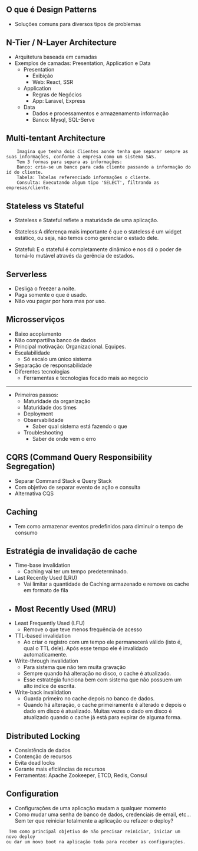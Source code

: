 ## O que é Design Patterns
- Soluções comuns para diversos tipos de problemas

## N-Tier / N-Layer Architecture
- Arquitetura baseada em camadas
- Exemplos de camadas: Presentation, Application e Data
    - Presentation
      - Exibição
      - Web: React, SSR
    - Application
      - Regras de Negócios 
      - App: Laravel, Express
    - Data
      - Dados e processamentos e armazenamento informação
      - Banco: Mysql, SQL-Serve

## Multi-tentant Architecture
```` 
    Imagina que tenha dois Clientes aonde tenha que separar sempre as suas informações, conforme a empresa como um sistema SAS.
    Tem 3 formas para separa as informações:
    Banco: cria-se um banco para cada cliente passando a informação do id do cliente.
    Tabela: Tabelas referenciado informações o cliente.
    Consulta: Executando algum tipo 'SELECT', filtrando as empresas/cliente.
````

## Stateless vs Stateful

- Stateless e Stateful reflete a maturidade de uma aplicação.

- Stateless:A diferença mais importante é que o stateless é um widget estático, ou seja, não temos como gerenciar o estado dele.

- Stateful: E o stateful é completamente dinâmico e nos dá o poder de torná-lo mutável através da gerência de estados.


## Serverless
- Desliga o freezer a noite.
- Paga somente o que é usado.
- Não vou pagar por hora mas por uso.

## Microsserviços
- Baixo acoplamento
- Não compartilha banco de dados
- Principal motivação: Organizacional. Equipes.
- Escalabilidade
  - Só escalo um único sistema
- Separação de responsabilidade
- Diferentes tecnologias
  - Ferramentas e tecnologias focado mais ao negocio
-------
- Primeiros passos:
    - Maturidade da organização
    - Maturidade dos times
    - Deployment
    - Observabilidade
      - Saber qual sistema está fazendo o que
    - Troubleshooting
      - Saber de onde vem o erro

## CQRS (Command Query Responsibility Segregation)
- Separar Command Stack e Query Stack
- Com objetivo de separar evento de ação e consulta
- Alternativa CQS

## Caching 
- Tem como armazenar eventos predefinidos para diminuir o tempo de consumo

## Estratégia de invalidação de cache
- Time-base invalidation
  - Caching vai ter um tempo predeterminado.
- Last Recently Used (LRU)
  - Vai limitar a quantidade de Caching armazenado e remove os cache em formato de fila
- Most Recently Used (MRU)
   - 
- Least Frequently Used (LFU)
   - Remove o que teve menos frequência de acesso
- TTL-based invalidation
   - Ao criar o registro com um tempo ele permanecerá válido (isto é, qual o TTL dele). Após esse tempo ele é invalidado automaticamente.
- Write-through invalidation
   - Para sistema que não tem muita gravação 
   - Sempre quando há alteração no disco, o cache é atualizado.
   - Esse estratégia funciona bem com sistema que não possuem um alto índice de escrita.
- Write-back invalidation
   - Guarda primeiro no cache depois no banco de dados.
   - Quando há alteração, o cache primeiramente é alterado e depois o dado em disco é atualizado. Muitas vezes o dado em disco é atualizado quando o cache já está para expirar de alguma forma.

## Distributed Locking
 - Consistência de dados
 - Contenção de recursos
 - Evita dead locks
 - Garante mais eficiências de recursos
 - Ferramentas: Apache Zookeeper, ETCD, Redis, Consul

## Configuration 
 - Configurações de uma aplicação mudam a qualquer momento
 - Como mudar uma senha de banco de dados, credenciais de email,
etc... Sem ter que reiniciar totalmente a aplicação ou refazer o deploy?
 
````
 Tem como principal objetivo de não precisar reiniciar, iniciar um novo deploy
ou dar um novo boot na aplicação toda para receber as configurações.
````

